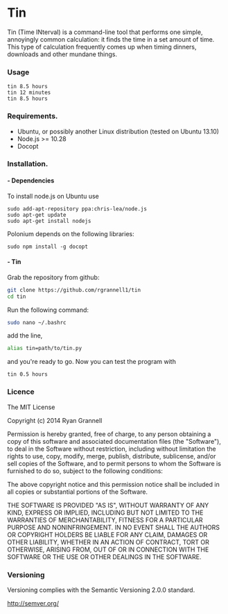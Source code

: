 Tin
=====================================

Tin (Time INterval) is a command-line tool that performs one simple, annoyingly
common calculation: it finds the time in a set amount of time. This type of
calculation frequently comes up when timing dinners, downloads and other mundane
things.

### Usage

```
tin 8.5 hours
tin 12 minutes
tin 8.5 hours
```


### Requirements.

* Ubuntu, or possibly another Linux distribution (tested on Ubuntu 13.10)
* Node.js >= 10.28
* Docopt

### Installation.

#### - Dependencies

To install node.js on Ubuntu use

```
sudo add-apt-repository ppa:chris-lea/node.js
sudo apt-get update
sudo apt-get install nodejs
```

Polonium depends on the following libraries:

```
sudo npm install -g docopt
```

#### - Tin

Grab the repository from github:

```bash
git clone https://github.com/rgrannell1/tin
cd tin
```

Run the following command:

```bash
sudo nano ~/.bashrc
```
add the line,

```bash
alias tin=path/to/tin.py
```

and you're ready to go. Now you can test the program with

```
tin 0.5 hours
```

### Licence

The MIT License

Copyright (c) 2014 Ryan Grannell

Permission is hereby granted, free of charge, to any person obtaining a copy of this software and associated documentation files (the "Software"), to deal in the Software without restriction, including without limitation the rights to use, copy, modify, merge, publish, distribute, sublicense, and/or sell copies of the Software, and to permit persons to whom the Software is furnished to do so, subject to the following conditions:

The above copyright notice and this permission notice shall be included in all copies or substantial portions of the Software.

THE SOFTWARE IS PROVIDED "AS IS", WITHOUT WARRANTY OF ANY KIND, EXPRESS OR IMPLIED, INCLUDING BUT NOT LIMITED TO THE WARRANTIES OF MERCHANTABILITY, FITNESS FOR A PARTICULAR PURPOSE AND NONINFRINGEMENT. IN NO EVENT SHALL THE AUTHORS OR COPYRIGHT HOLDERS BE LIABLE FOR ANY CLAIM, DAMAGES OR OTHER LIABILITY, WHETHER IN AN ACTION OF CONTRACT, TORT OR OTHERWISE, ARISING FROM, OUT OF OR IN CONNECTION WITH THE SOFTWARE OR THE USE OR OTHER DEALINGS IN THE SOFTWARE.

### Versioning

Versioning complies with the Semantic Versioning 2.0.0 standard.

http://semver.org/
